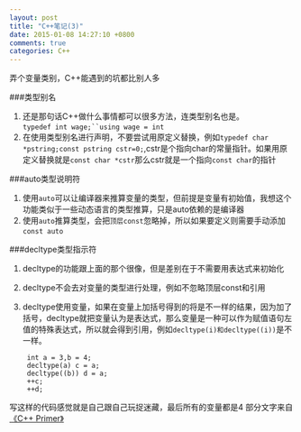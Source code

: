 ```yaml
---
layout: post
title: "C++笔记(3)"
date: 2015-01-08 14:27:10 +0800
comments: true
categories: C++
---
```

弄个变量类别，C++能遇到的坑都比别人多
<!-- more -->
###类型别名
1. 还是那句话C++做什么事情都可以很多方法，连类型别名也是。    
`typedef int wage;``using wage = int`
2. 在使用类型别名进行声明，不要尝试用原定义替换，例如`typedef char *pstring;const pstring cstr=0;`,cstr是个指向char的常量指针。如果用原定义替换就是`const char *cstr`那么cstr就是一个指向`const char`的指针

###auto类型说明符
1. 使用`auto`可以让编译器来推算变量的类型，但前提是变量有初始值，我想这个功能类似于一些动态语言的类型推算，只是auto依赖的是编译器
2. 使用`auto`推算类型，会把`顶层const`忽略掉，所以如果要定义则需要手动添加`const auto`

###decltype类型指示符
1. decltype的功能跟上面的那个很像，但是差别在于不需要用表达式来初始化
2. decltype不会去对变量的类型进行处理，例如不忽略顶层const和引用
3. decltype使用变量，如果在变量上加括号得到的将是不一样的结果，因为加了括号，decltype就把变量认为是表达式，那么变量是一种可以作为赋值语句左值的特殊表达式，所以就会得到引用，例如`decltype(i)和decltype((i))`是不一样。

		int a = 3,b = 4;
		decltype(a) c = a;
		decltype((b)) d = a;
		++c;
		++d;

写这样的代码感觉就是自己跟自己玩捉迷藏，最后所有的变量都是4
部分文字来自[《C++ Primer》](http://www.amazon.cn/gp/product/B00ESUIL0O/ref=as_li_ss_tl?ie=UTF8&camp=536&creative=3132&creativeASIN=B00ESUIL0O&linkCode=as2&tag=robinwu-23)